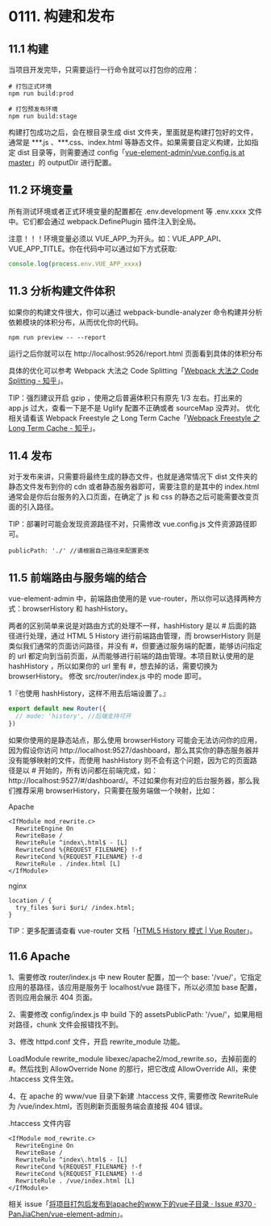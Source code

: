 # 0111. 构建和发布

## 11.1 构建

当项目开发完毕，只需要运行一行命令就可以打包你的应用：

```
# 打包正式环境
npm run build:prod

# 打包预发布环境
npm run build:stage
```

构建打包成功之后，会在根目录生成 dist 文件夹，里面就是构建打包好的文件，通常是 \*\*\*.js 、\*\*\*.css、index.html 等静态文件。如果需要自定义构建，比如指定 dist 目录等，则需要通过 config「[vue-element-admin/vue.config.js at master](https://github.com/PanJiaChen/vue-element-admin/blob/master/vue.config.js)」的 outputDir 进行配置。

## 11.2 环境变量

所有测试环境或者正式环境变量的配置都在 .env.development 等 .env.xxxx 文件中。它们都会通过 webpack.DefinePlugin 插件注入到全局。

注意！！！环境变量必须以 VUE_APP_为开头。如：VUE_APP_API、VUE_APP_TITLE。你在代码中可以通过如下方式获取:

```js
console.log(process.env.VUE_APP_xxxx)
```

## 11.3 分析构建文件体积

如果你的构建文件很大，你可以通过 webpack-bundle-analyzer 命令构建并分析依赖模块的体积分布，从而优化你的代码。

```
npm run preview -- --report
```

运行之后你就可以在 http://localhost:9526/report.html 页面看到具体的体积分布

具体的优化可以参考 Webpack 大法之 Code Splitting「[Webpack 大法之 Code Splitting - 知乎](https://zhuanlan.zhihu.com/p/26710831)」。

TIP：强烈建议开启 gzip ，使用之后普遍体积只有原先 1/3 左右。打出来的 app.js 过大，查看一下是不是 Uglify 配置不正确或者 sourceMap 没弄对。 优化相关请看该 Webpack Freestyle 之 Long Term Cache「[Webpack Freestyle 之 Long Term Cache - 知乎](https://zhuanlan.zhihu.com/p/27710902)」。

## 11.4 发布

对于发布来讲，只需要将最终生成的静态文件，也就是通常情况下 dist 文件夹的静态文件发布到你的 cdn 或者静态服务器即可，需要注意的是其中的 index.html 通常会是你后台服务的入口页面，在确定了 js 和 css 的静态之后可能需要改变页面的引入路径。

TIP：部署时可能会发现资源路径不对，只需修改 vue.config.js 文件资源路径即可。

```
publicPath: './' //请根据自己路径来配置更改
```

## 11.5 前端路由与服务端的结合

vue-element-admin 中，前端路由使用的是 vue-router，所以你可以选择两种方式：browserHistory 和 hashHistory。

两者的区别简单来说是对路由方式的处理不一样，hashHistory 是以 # 后面的路径进行处理，通过 HTML 5 History 进行前端路由管理，而 browserHistory 则是类似我们通常的页面访问路径，并没有 #，但要通过服务端的配置，能够访问指定的 url 都定向到当前页面，从而能够进行前端的路由管理。本项目默认使用的是 hashHistory ，所以如果你的 url 里有 #，想去掉的话，需要切换为 browserHistory。 修改 src/router/index.js 中的 mode 即可。

1『也使用 hashHistory，这样不用去后端设置了。』

```js
export default new Router({
  // mode: 'history', //后端支持可开
})
```

如果你使用的是静态站点，那么使用 browserHistory 可能会无法访问你的应用，因为假设你访问 http://localhost:9527/dashboard，那么其实你的静态服务器并没有能够映射的文件，而使用 hashHistory 则不会有这个问题，因为它的页面路径是以 # 开始的，所有访问都在前端完成，如：http://localhost:9527/#/dashboard/。不过如果你有对应的后台服务器，那么我们推荐采用 browserHistory，只需要在服务端做一个映射，比如：

Apache

```
<IfModule mod_rewrite.c>
  RewriteEngine On
  RewriteBase /
  RewriteRule ^index\.html$ - [L]
  RewriteCond %{REQUEST_FILENAME} !-f
  RewriteCond %{REQUEST_FILENAME} !-d
  RewriteRule . /index.html [L]
</IfModule>
```

nginx

```
location / {
  try_files $uri $uri/ /index.html;
}
```

TIP：更多配置请查看 vue-router 文档「[HTML5 History 模式 | Vue Router](https://router.vuejs.org/zh/guide/essentials/history-mode.html)」。

## 11.6 Apache

1、需要修改 router/index.js 中 new Router 配置，加一个 base: '/vue/'，它指定应用的基路径，该应用是服务于 localhost/vue 路径下，所以必须加 base 配置，否则应用会展示 404 页面。

2、需要修改 config/index.js 中 build 下的 assetsPublicPath: '/vue/'，如果用相对路径，chunk 文件会报错找不到。

3、修改 httpd.conf 文件，开启 rewrite_module 功能。

LoadModule rewrite\_module libexec/apache2/mod\_rewrite.so，去掉前面的 #。然后找到 AllowOverride None 的那行，把它改成 AllowOverride All，来使 .htaccess 文件生效。

4、在 apache 的 www/vue 目录下新建 .htaccess 文件, 需要修改 RewriteRule 为 /vue/index.html，否则刷新页面服务端会直接报 404 错误。

.htaccess 文件内容

```
<IfModule mod_rewrite.c>
  RewriteEngine On
  RewriteBase /
  RewriteRule ^index\.html$ - [L]
  RewriteCond %{REQUEST_FILENAME} !-f
  RewriteCond %{REQUEST_FILENAME} !-d
  RewriteRule . /vue/index.html [L]
</IfModule>
```

相关 issue「[将项目打包后发布到apache的www下的vue子目录 · Issue #370 · PanJiaChen/vue-element-admin](https://github.com/PanJiaChen/vue-element-admin/issues/370)」。